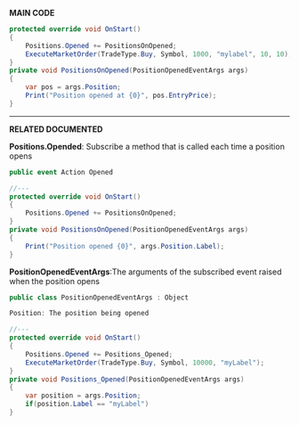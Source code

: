**MAIN CODE**
```cs
protected override void OnStart()
{
    Positions.Opened += PositionsOnOpened;
    ExecuteMarketOrder(TradeType.Buy, Symbol, 1000, "mylabel", 10, 10);
}
private void PositionsOnOpened(PositionOpenedEventArgs args)
{
    var pos = args.Position;
    Print("Position opened at {0}", pos.EntryPrice);
}
```
---
**RELATED DOCUMENTED**

**Positions.Opended**: Subscribe a method that is called each time a position opens
```cs
public event Action Opened

//---
protected override void OnStart()
{
    Positions.Opened += PositionsOnOpened;            
}
private void PositionsOnOpened(PositionOpenedEventArgs args)
{
    Print("Position opened {0}", args.Position.Label);
}
```
**PositionOpenedEventArgs**:The arguments of the subscribed event raised when the position opens
```cs
public class PositionOpenedEventArgs : Object

Position: The position being opened

//---
protected override void OnStart()
{
    Positions.Opened += Positions_Opened;
    ExecuteMarketOrder(TradeType.Buy, Symbol, 10000, "myLabel");         
}
private void Positions_Opened(PositionOpenedEventArgs args)
{
    var position = args.Position;
    if(position.Label == "myLabel")
}
```

